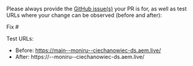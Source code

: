 Please always provide the [GitHub issue(s)](../issues) your PR is for, as well as test URLs where your change can be observed (before and after):

Fix #<gh-issue-id>

Test URLs:
- Before: https://main--moniru--ciechanowiec-ds.aem.live/
- After: https://<branch>--moniru--ciechanowiec-ds.aem.live/
